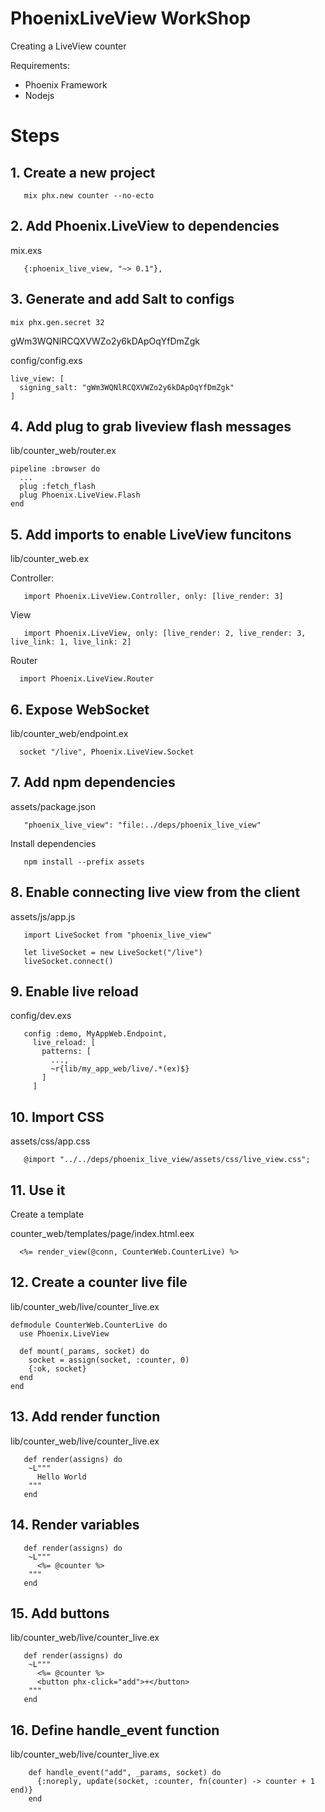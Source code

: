 # PhoenixLiveView WorkShop

Creating a LiveView counter

Requirements:
  - Phoenix Framework
  - Nodejs


# Steps

## 1. Create a new project

```
   mix phx.new counter --no-ecto
```

## 2. Add Phoenix.LiveView to dependencies
mix.exs
```
   {:phoenix_live_view, "~> 0.1"},
```

## 3. Generate and add Salt to configs
```
mix phx.gen.secret 32
```

gWm3WQNlRCQXVWZo2y6kDApOqYfDmZgk

config/config.exs

```
live_view: [
  signing_salt: "gWm3WQNlRCQXVWZo2y6kDApOqYfDmZgk"
]
```

## 4. Add plug to grab liveview flash messages
lib/counter_web/router.ex

```
pipeline :browser do
  ...
  plug :fetch_flash
  plug Phoenix.LiveView.Flash
end
```

## 5. Add imports to enable LiveView funcitons    

lib/counter_web.ex

Controller: 
```
   import Phoenix.LiveView.Controller, only: [live_render: 3]
```

View 
```
   import Phoenix.LiveView, only: [live_render: 2, live_render: 3, live_link: 1, live_link: 2]
```

Router
```
  import Phoenix.LiveView.Router
```

## 6. Expose WebSocket

lib/counter_web/endpoint.ex

```
  socket "/live", Phoenix.LiveView.Socket
```

## 7. Add npm dependencies

assets/package.json

```
   "phoenix_live_view": "file:../deps/phoenix_live_view"
```

Install dependencies

```
   npm install --prefix assets
```

## 8. Enable connecting live view from the client

assets/js/app.js

```
   import LiveSocket from "phoenix_live_view"

   let liveSocket = new LiveSocket("/live")
   liveSocket.connect()
```

## 9. Enable live reload 

config/dev.exs

```
   config :demo, MyAppWeb.Endpoint,
     live_reload: [
       patterns: [
         ...,
         ~r{lib/my_app_web/live/.*(ex)$}
       ]
     ]
```

## 10. Import CSS

assets/css/app.css

```
   @import "../../deps/phoenix_live_view/assets/css/live_view.css";
```

## 11. Use it
  Create a template

counter_web/templates/page/index.html.eex
```
  <%= render_view(@conn, CounterWeb.CounterLive) %>
```

## 12. Create a counter live file

lib/counter_web/live/counter_live.ex


```
defmodule CounterWeb.CounterLive do
  use Phoenix.LiveView

  def mount(_params, socket) do
    socket = assign(socket, :counter, 0)
    {:ok, socket}
  end
end
```
 
## 13. Add render function

lib/counter_web/live/counter_live.ex

```
   def render(assigns) do
    ~L"""
      Hello World
    """
   end
```

## 14. Render variables 

```
   def render(assigns) do
    ~L"""
      <%= @counter %> 
    """
   end
```


## 15. Add buttons 

lib/counter_web/live/counter_live.ex

```
   def render(assigns) do
    ~L"""
      <%= @counter %> 
      <button phx-click="add">+</button>
    """
   end
```

## 16. Define handle_event function

lib/counter_web/live/counter_live.ex

```
    def handle_event("add", _params, socket) do
      {:noreply, update(socket, :counter, fn(counter) -> counter + 1 end)}
    end
```
